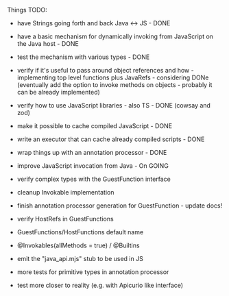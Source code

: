 
Things TODO:

- have Strings going forth and back Java <-> JS - DONE
- have a basic mechanism for dynamically invoking from JavaScript on the Java host - DONE
- test the mechanism with various types - DONE
- verify if it's useful to pass around object references and how - implementing top level functions plus JavaRefs - considering DONe (eventually add the option to invoke methods on objects - probably it can be already implemented)
- verify how to use JavaScript libraries - also TS - DONE (cowsay and zod)
- make it possible to cache compiled JavaScript - DONE
- write an executor that can cache already compiled scripts - DONE
- wrap things up with an annotation processor - DONE
- improve JavaScript invocation from Java - On GOING
- verify complex types with the GuestFunction interface
- cleanup Invokable implementation
- finish annotation processor generation for GuestFunction - update docs!
- verify HostRefs in GuestFunctions
- GuestFunctions/HostFunctions default name
- @Invokables(allMethods = true) / @Builtins
- emit the "java_api.mjs" stub to be used in JS

- more tests for primitive types in annotation processor
- test more closer to reality (e.g. with Apicurio like interface)
